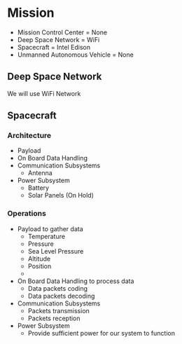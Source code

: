 Mission
==

- Mission Control Center = None
- Deep Space Network = WiFi
- Spacecraft = Intel Edison
- Unmanned Autonomous Vehicle =	None

## Deep Space Network

We will use WiFi Network

## Spacecraft

### Architecture

- Payload
- On Board Data Handling
- Communication Subsystems
  - Antenna
- Power Subsystem
  - Battery
  - Solar Panels (On Hold)

### Operations

- Payload to gather data
  - Temperature
  - Pressure
  - Sea Level Pressure
  - Altitude
  - Position
  - 
- On Board Data Handling to process data
  - Data packets coding
  - Data packets decoding
- Communication Subsystems
  - Packets transmission
  - Packets reception
- Power Subsystem
  - Provide sufficient power for our system to function